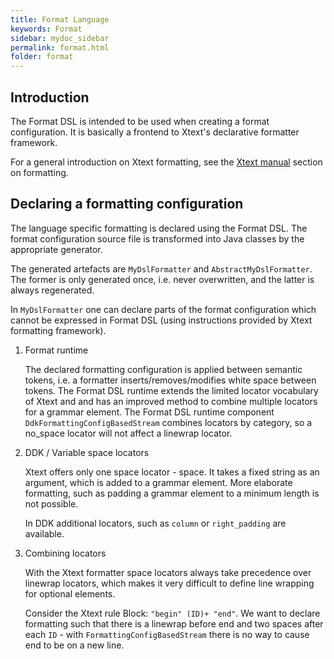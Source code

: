 ```yaml
---
title: Format Language
keywords: Format
sidebar: mydoc_sidebar
permalink: format.html
folder: format
---
```


## Introduction
The Format DSL is intended to be used when creating a format configuration.
It is basically a frontend to Xtext's declarative formatter framework.

For a general introduction on Xtext formatting, see
the [Xtext manual](https://eclipse.org/Xtext/documentation/) section on formatting.

## Declaring a formatting configuration

The language specific formatting is declared using the Format DSL. The format configuration
source file is transformed into Java classes by the appropriate generator.

The generated artefacts are `MyDslFormatter` and `AbstractMyDslFormatter`. The former is only
generated once, i.e. never overwritten, and the latter is always regenerated.

In `MyDslFormatter` one can declare parts of the format configuration which cannot be expressed
in Format DSL (using instructions provided by Xtext formatting framework).

1. Format runtime

   The declared formatting configuration is applied between semantic tokens, i.e. a formatter
   inserts/removes/modifies white space between tokens. The Format DSL runtime extends the
   limited locator vocabulary of Xtext and and has an improved method to combine multiple
   locators for a grammar element. The Format DSL runtime component `DdkFormattingConfigBasedStream`
   combines locators by category, so a no_space locator will not affect a linewrap locator.

2. DDK / Variable space locators

   Xtext offers only one space locator - space. It takes a fixed string as an argument, which
   is added to a grammar element. More elaborate formatting, such as padding a grammar element
   to a minimum length is not possible.

   In DDK additional locators, such as `column` or `right_padding` are available.

3. Combining locators

   With the Xtext formatter space locators always take precedence over linewrap locators,
   which makes it very difficult to define line wrapping for optional elements.

   Consider the Xtext rule Block: `"begin" (ID)+ "end"`. We want to declare formatting
   such that there is a linewrap before end and two spaces after each `ID` - with `FormattingConfigBasedStream`
   there is no way to cause end to be on a new line.

